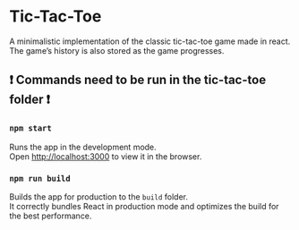 # Tic-Tac-Toe

A minimalistic implementation of the classic tic-tac-toe game made in react. The game’s history is also stored as the game progresses.

## ❗ Commands need to be run in the tic-tac-toe folder ❗
### `npm start`

Runs the app in the development mode.\
Open [http://localhost:3000](http://localhost:3000) to view it in the browser.

### `npm run build`

Builds the app for production to the `build` folder.\
It correctly bundles React in production mode and optimizes the build for the best performance.
